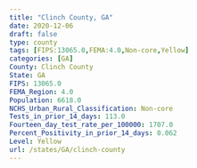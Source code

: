 ```yaml
---
title: "Clinch County, GA"
date: 2020-12-06
draft: false
type: county
tags: [FIPS:13065.0,FEMA:4.0,Non-core,Yellow]
categories: [GA]
County: Clinch County
State: GA
FIPS: 13065.0
FEMA_Region: 4.0
Population: 6618.0
NCHS_Urban_Rural_Classification: Non-core
Tests_in_prior_14_days: 113.0
Fourteen_day_test_rate_per_100000: 1707.0
Percent_Positivity_in_prior_14_days: 0.062
Level: Yellow
url: /states/GA/clinch-county
---
```



